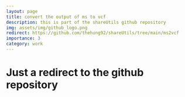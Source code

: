 ```yaml
---
layout: page
title: convert the output of ms to vcf
description: this is part of the shareUtils github repository
img: assets/img/github_logo.png
redirect: https://github.com/thehung92/shareUtils/tree/main/ms2vcf
importance: 3
category: work
---
```


# Just a redirect to the github repository